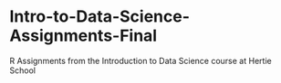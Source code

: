 # Intro-to-Data-Science-Assignments-Final
R Assignments from the Introduction to Data Science course at Hertie School

